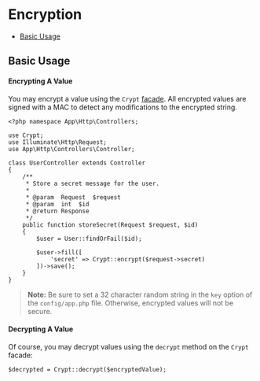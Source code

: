 # Encryption

- [Basic Usage](#basic-usage)

<a name="basic-usage"></a>
## Basic Usage

#### Encrypting A Value

You may encrypt a value using the `Crypt` [facade](/docs/{{version}}/facades). All encrypted values are signed with a MAC to detect any modifications to the encrypted string.

	<?php namespace App\Http\Controllers;

	use Crypt;
	use Illuminate\Http\Request;
	use App\Http\Controllers\Controller;

	class UserController extends Controller
	{
		/**
		 * Store a secret message for the user.
		 *
		 * @param  Request  $request
		 * @param  int  $id
		 * @return Response
		 */
		public function storeSecret(Request $request, $id)
		{
			$user = User::findOrFail($id);

			$user->fill([
				'secret' => Crypt::encrypt($request->secret)
			])->save();
		}
	}

> **Note:** Be sure to set a 32 character random string in the `key` option of the `config/app.php` file. Otherwise, encrypted values will not be secure.

#### Decrypting A Value

Of course, you may decrypt values using the `decrypt` method on the `Crypt` facade:

	$decrypted = Crypt::decrypt($encryptedValue);
